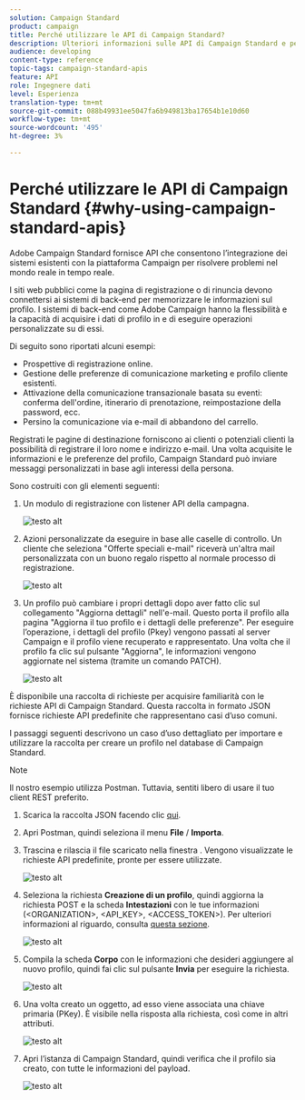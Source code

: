 ```yaml
---
solution: Campaign Standard
product: campaign
title: Perché utilizzare le API di Campaign Standard?
description: Ulteriori informazioni sulle API di Campaign Standard e perché utilizzarle.
audience: developing
content-type: reference
topic-tags: campaign-standard-apis
feature: API
role: Ingegnere dati
level: Esperienza
translation-type: tm+mt
source-git-commit: 088b49931ee5047fa6b949813ba17654b1e10d60
workflow-type: tm+mt
source-wordcount: '495'
ht-degree: 3%

---
```



# Perché utilizzare le API di Campaign Standard {#why-using-campaign-standard-apis}

Adobe Campaign Standard fornisce API che consentono l’integrazione dei sistemi esistenti con la piattaforma Campaign per risolvere problemi nel mondo reale in tempo reale.

I siti web pubblici come la pagina di registrazione o di rinuncia devono connettersi ai sistemi di back-end per memorizzare le informazioni sul profilo. I sistemi di back-end come Adobe Campaign hanno la flessibilità e la capacità di acquisire i dati di profilo in e di eseguire operazioni personalizzate su di essi.

Di seguito sono riportati alcuni esempi:

* Prospettive di registrazione online.
* Gestione delle preferenze di comunicazione marketing e profilo cliente esistenti.
* Attivazione della comunicazione transazionale basata su eventi: conferma dell&#39;ordine, itinerario di prenotazione, reimpostazione della password, ecc.
* Persino la comunicazione via e-mail di abbandono del carrello.

Registrati le pagine di destinazione forniscono ai clienti o potenziali clienti la possibilità di registrare il loro nome e indirizzo e-mail. Una volta acquisite le informazioni e le preferenze del profilo, Campaign Standard può inviare messaggi personalizzati in base agli interessi della persona.

Sono costruiti con gli elementi seguenti:

1. Un modulo di registrazione con listener API della campagna.

   ![testo alt](assets/apis_uc1.png)

1. Azioni personalizzate da eseguire in base alle caselle di controllo. Un cliente che seleziona &quot;Offerte speciali e-mail&quot; riceverà un&#39;altra mail personalizzata con un buono regalo rispetto al normale processo di registrazione.

   ![testo alt](assets/apis_uc2.png)

1. Un profilo può cambiare i propri dettagli dopo aver fatto clic sul collegamento &quot;Aggiorna dettagli&quot; nell&#39;e-mail. Questo porta il profilo alla pagina &quot;Aggiorna il tuo profilo e i dettagli delle preferenze&quot;. Per eseguire l’operazione, i dettagli del profilo (Pkey) vengono passati al server Campaign e il profilo viene recuperato e rappresentato. Una volta che il profilo fa clic sul pulsante &quot;Aggiorna&quot;, le informazioni vengono aggiornate nel sistema (tramite un comando PATCH).

   ![testo alt](assets/apis_uc3.png)

È disponibile una raccolta di richieste per acquisire familiarità con le richieste API di Campaign Standard. Questa raccolta in formato JSON fornisce richieste API predefinite che rappresentano casi d’uso comuni.

I passaggi seguenti descrivono un caso d’uso dettagliato per importare e utilizzare la raccolta per creare un profilo nel database di Campaign Standard.

>[!NOTE]
>
>Il nostro esempio utilizza Postman. Tuttavia, sentiti libero di usare il tuo client REST preferito.

1. Scarica la raccolta JSON facendo clic [qui](https://helpx.adobe.com/content/dam/help/en/campaign/kb/working-with-acs-api/_jcr_content/main-pars/download_section/download-1/KB_postman_collection.json.zip).

1. Apri Postman, quindi seleziona il menu **File** / **Importa**.

1. Trascina e rilascia il file scaricato nella finestra . Vengono visualizzate le richieste API predefinite, pronte per essere utilizzate.

   ![testo alt](assets/postman_collection.png)

1. Seleziona la richiesta **Creazione di un profilo**, quindi aggiorna la richiesta POST e la scheda **Intestazioni** con le tue informazioni (&lt;ORGANIZATION>, &lt;API_KEY>, &lt;ACCESS_TOKEN>). Per ulteriori informazioni al riguardo, consulta [questa sezione](../../api/using/setting-up-api-access.md).

   ![testo alt](assets/postman_uc1.png)

1. Compila la scheda **Corpo** con le informazioni che desideri aggiungere al nuovo profilo, quindi fai clic sul pulsante **Invia** per eseguire la richiesta.

   ![testo alt](assets/postman_uc2.png)

1. Una volta creato un oggetto, ad esso viene associata una chiave primaria (PKey). È visibile nella risposta alla richiesta, così come in altri attributi.

   ![testo alt](assets/postman_uc3.png)

1. Apri l’istanza di Campaign Standard, quindi verifica che il profilo sia creato, con tutte le informazioni del payload.

   ![testo alt](assets/postman_uc4.png)
